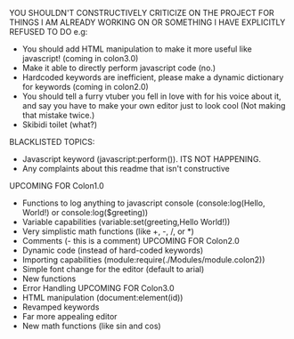 YOU SHOULDN'T CONSTRUCTIVELY CRITICIZE ON THE PROJECT FOR THINGS I AM ALREADY WORKING ON OR SOMETHING I HAVE EXPLICITLY REFUSED TO DO
e.g: 
- You should add HTML manipulation to make it more useful like javascript! (coming in colon3.0)
- Make it able to directly perform javascript code (no.)
- Hardcoded keywords are inefficient, please make a dynamic dictionary for keywords (coming in colon2.0)
- You should tell a furry vtuber you fell in love with for his voice about it, and say you have to make your own editor just to look cool (Not making that mistake twice.)
- Skibidi toilet (what?)

BLACKLISTED TOPICS:
- Javascript keyword (javascript:perform()). ITS NOT HAPPENING.
- Any complaints about this readme that isn't constructive
  
UPCOMING FOR Colon1.0
- Functions to log anything to javascript console (console:log(Hello, World!) or console:log($greeting))
- Variable capabilities (variable:set(greeting,Hello World!))
- Very simplistic math functions (like +, -, /, or *)
- Comments (- this is a comment)
UPCOMING FOR Colon2.0
- Dynamic code (instead of hard-coded keywords)
- Importing capabilities (module:require(./Modules/module.colon2))
- Simple font change for the editor (default to arial)
- New functions
- Error Handling
UPCOMING FOR Colon3.0
- HTML manipulation (document:element(id))
- Revamped keywords
- Far more appealing editor
- New math functions (like sin and cos)
